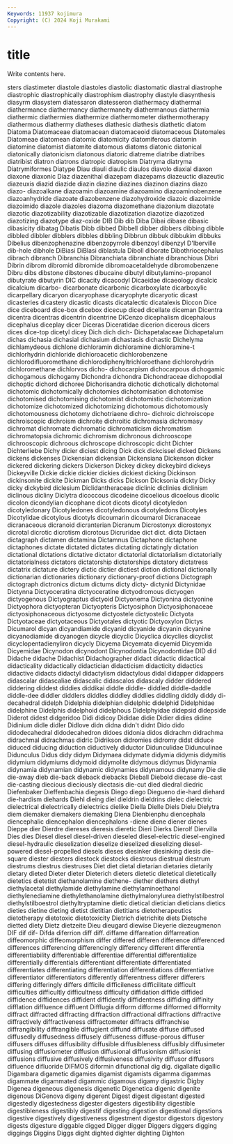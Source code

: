 ```yaml
---
Keywords: 11937 kojimura
Copyright: (C) 2024 Koji Murakami
---
```


# title

Write contents here.



sters diastimeter diastole diastoles diastolic
diastomatic diastral diastrophe diastrophic diastrophically diastrophism diastrophy diastyle diasynthesis diasyrm
diasystem diatessaron diatesseron diathermacy diathermal diathermance diathermancy diathermaneity diathermanous diathermia
diathermic diathermies diathermize diathermometer diathermotherapy diathermous diathermy diatheses diathesic diathesis
diathetic diatom Diatoma Diatomaceae diatomacean diatomaceoid diatomaceous Diatomales Diatomeae diatomean
diatomic diatomicity diatomiferous diatomin diatomine diatomist diatomite diatomous diatoms diatonic
diatonical diatonically diatonicism diatonous diatoric diatreme diatribe diatribes diatribist diatron
diatrons diatropic diatropism Diatryma diatryma Diatrymiformes Diatype Diau diauli diaulic
diaulos diavolo diaxial diaxon diaxone diaxonic Diaz diazenithal diazepam diazepams
diazeuctic diazeutic diazeuxis diazid diazide diazin diazine diazines diazinon diazins
diazo diazo- diazoalkane diazoamin diazoamine diazoamino diazoaminobenzene diazoanhydride diazoate diazobenzene
diazohydroxide diazoic diazoimide diazoimido diazole diazoles diazoma diazomethane diazonium diazotate
diazotic diazotizability diazotizable diazotization diazotize diazotized diazotizing diazotype diaz-oxide DIB
Dib dib Diba Dibai dibase dibasic dibasicity dibatag Dibatis Dibb
dibbed Dibbell dibber dibbers dibbing dibble dibbled dibbler dibblers dibbles
dibbling Dibbrun dibbuk dibbukim dibbuks Dibelius dibenzophenazine dibenzopyrrole dibenzoyl dibenzyl
D'Iberville dib-hole dibhole DiBiasi DiBlasi diblastula Diboll diborate Dibothriocephalus dibrach
dibranch Dibranchia Dibranchiata dibranchiate dibranchious Dibri Dibrin dibrom dibromid dibromide
dibromoacetaldehyde dibromobenzene Dibru dibs dibstone dibstones dibucaine dibutyl dibutylamino-propanol dibutyrate
dibutyrin DIC dicacity dicacodyl Dicaeidae dicaeology dicalcic dicalcium dicarbo- dicarbonate
dicarbonic dicarboxylate dicarboxylic dicarpellary dicaryon dicaryophase dicaryophyte dicaryotic dicast dicasteries
dicastery dicastic dicasts dicatalectic dicatalexis Diccon Dice dice diceboard dice-box
dicebox dicecup diced dicellate diceman Dicentra dicentra dicentras dicentrin dicentrine
DiCenzo dicephalism dicephalous dicephalus diceplay dicer Diceras Diceratidae dicerion dicerous
dicers dices dice-top dicetyl dicey Dich dich dich- Dichapetalaceae Dichapetalum
dichas dichasia dichasial dichasium dichastasis dichastic Dichelyma dichlamydeous dichlone dichloramin
dichloramine dichloramine-t dichlorhydrin dichloride dichloroacetic dichlorobenzene dichlorodifluoromethane dichlorodiphenyltrichloroethane dichlorohydrin dichloromethane
dichlorvos dicho- dichocarpism dichocarpous dichogamic dichogamous dichogamy Dichondra dichondra Dichondraceae
dichopodial dichoptic dichord dichoree Dichorisandra dichotic dichotically dichotomal dichotomic dichotomically
dichotomies dichotomisation dichotomise dichotomised dichotomising dichotomist dichotomistic dichotomization dichotomize dichotomized
dichotomizing dichotomous dichotomously dichotomousness dichotomy dichotriaene dichro- dichroic dichroiscope dichroiscopic
dichroism dichroite dichroitic dichromasia dichromasy dichromat dichromate dichromatic dichromaticism dichromatism
dichromatopsia dichromic dichromism dichronous dichrooscope dichrooscopic dichroous dichroscope dichroscopic dicht
Dichter Dichterliebe Dichy dicier diciest dicing Dick dick dickcissel dicked
Dickens dickens dickenses Dickensian dickensian Dickensiana Dickenson dicker dickered dickering
dickers Dickerson Dickey dickey dickeybird dickeys Dickeyville Dickie dickie dickier
dickies dickiest dicking Dickinson dickinsonite dickite Dickman Dicks dicks Dickson
Dicksonia dickty Dicky dicky dickybird diclesium Diclidantheraceae diclinic diclinies diclinism
diclinous dicliny Diclytra dicoccous dicodeine dicoelious dicoelous dicolic dicolon dicondylian
dicophane dicot dicots dicotyl dicotyledon dicotyledonary Dicotyledones dicotyledonous dicotyledons Dicotyles
Dicotylidae dicotylous dicotyls dicoumarin dicoumarol Dicranaceae dicranaceous dicranoid dicranterian Dicranum
Dicrostonyx dicrostonyx dicrotal dicrotic dicrotism dicrotous Dicruridae dict dict. dicta
Dictaen dictagraph dictamen dictamina Dictamnus Dictaphone dictaphone dictaphones dictate dictated
dictates dictating dictatingly dictation dictational dictations dictative dictator dictatorial dictatorialism
dictatorially dictatorialness dictators dictatorship dictatorships dictatory dictatress dictatrix dictature dictery
dictic dictier dictiest diction dictional dictionally dictionarian dictionaries dictionary dictionary-proof
dictions Dictograph dictograph dictronics dictum dictums dicty dicty- dictynid Dictynidae
Dictynna Dictyoceratina dictyoceratine dictyodromous dictyogen dictyogenous Dictyograptus dictyoid Dictyonema Dictyonina
dictyonine Dictyophora dictyopteran Dictyopteris Dictyosiphon Dictyosiphonaceae dictyosiphonaceous dictyosome dictyostele dictyostelic
Dictyota Dictyotaceae dictyotaceous Dictyotales dictyotic Dictyoxylon Dictys Dicumarol dicyan dicyandiamide
dicyanid dicyanide dicyanin dicyanine dicyanodiamide dicyanogen dicycle dicyclic Dicyclica dicyclies
dicyclist dicyclopentadienyliron dicycly Dicyema Dicyemata dicyemid Dicyemida Dicyemidae Dicynodon dicynodont
Dicynodontia Dicynodontidae DID did Didache didache Didachist Didachographer didact didactic
didactical didacticality didactically didactician didacticism didacticity didactics didactive didacts didactyl
didactylism didactylous didal didapper didappers didascalar didascaliae didascalic didascalos didascaly
didder diddered diddering diddest diddies diddikai diddle diddle- diddled diddle-daddle
diddle-dee diddler diddlers diddles diddley diddlies diddling diddly diddy di-decahedral
didelph Didelphia didelphian didelphic didelphid Didelphidae didelphine Didelphis didelphoid didelphous
Didelphyidae didepsid didepside Diderot didest didgeridoo Didi didicoy Dididae didie
Didier didies didine Didinium didle didler Didlove didn didna didn't
didnt Dido dido didodecahedral didodecahedron didoes didonia didos didrachm didrachma
didrachmal didrachmas didric Didrikson didromies didromy didst diduce diduced diducing
diduction diductively diductor Didunculidae Didunculinae Didunculus Didus didy didym Didymaea
didymate didymia didymis didymitis didymium didymiums didymoid didymolite didymous didymus
Didynamia didynamia didynamian didynamic didynamies didynamous didynamy Die die die-away
dieb die-back dieback diebacks Dieball Diebold diecase die-cast die-casting diecious
dieciously diectasis die-cut died diedral diedric Diefenbaker Dieffenbachia diegesis Diego
diego Diegueno die-hard diehard die-hardism diehards Diehl dieing diel dieldrin
dieldrins dielec dielectric dielectrical dielectrically dielectrics dielike Diella Dielle Diels
Dielu Dielytra diem diemaker diemakers diemaking Diena Dienbienphu diencephala diencephalic
diencephalon diencephalons -diene diene diener dienes Dieppe dier Dierdre diereses
dieresis dieretic Dieri Dierks Dierolf Diervilla Dies dies Diesel diesel
diesel-driven dieseled diesel-electric diesel-engined diesel-hydraulic dieselization dieselize dieselized dieselizing diesel-powered
diesel-propelled diesels dieses diesinker diesinking diesis die-square diester diesters diestock
diestocks diestrous diestrual diestrum diestrums diestrus diestruses Diet diet dietal
dietarian dietaries dietarily dietary dieted Dieter dieter Dieterich dieters dietetic
dietetical dietetically dietetics dietetist diethanolamine diethene- diether diethers diethyl diethylacetal
diethylamide diethylamine diethylaminoethanol diethylenediamine diethylethanolamine diethylmalonylurea diethylstilbestrol diethylstilboestrol diethyltryptamine dietic
dietical dietician dieticians dietics dieties dietine dieting dietist dietitian dietitians
dietotherapeutics dietotherapy dietotoxic dietotoxicity Dietrich dietrichite diets Dietsche dietted diety
Dietz dietzeite Dieu dieugard diewise Dieyerie diezeugmenon DIF dif dif-
Difda diferrion diff diff. diffame diffareation diffarreation diffeomorphic diffeomorphism differ
differed differen difference differenced differences differencing differencingly differency different differentia
differentiability differentiable differentiae differential differentialize differentially differentials differentiant differentiate differentiated
differentiates differentiating differentiation differentiations differentiative differentiator differentiators differently differentness differer
differers differing differingly differs difficile difficileness difficilitate difficult difficulties difficultly
difficultness difficulty diffidation diffide diffided diffidence diffidences diffident diffidently diffidentness
diffiding diffinity difflation diffluence diffluent Difflugia difform difforme difformed difformity
diffract diffracted diffracting diffraction diffractional diffractions diffractive diffractively diffractiveness diffractometer
diffracts diffranchise diffrangibility diffrangible diffugient diffund diffusate diffuse diffused diffusedly
diffusedness diffusely diffuseness diffuse-porous diffuser diffusers diffuses diffusibility diffusible diffusibleness
diffusibly diffusimeter diffusing diffusiometer diffusion diffusional diffusionism diffusionist diffusions diffusive
diffusively diffusiveness diffusivity diffusor diffusors difluence difluoride DIFMOS diformin difunctional
dig dig. digallate digallic Digambara digametic digamies digamist digamists digamma
digammas digammate digammated digammic digamous digamy digastric Digby Digenea digeneous
digenesis digenetic Digenetica digenic digenite digenous DiGenova digeny digerent Digest
digest digestant digested digestedly digestedness digester digesters digestibility digestible digestibleness
digestibly digestif digesting digestion digestional digestions digestive digestively digestiveness digestment
digestor digestors digestory digests digesture diggable digged Digger digger Diggers
diggers digging diggings Diggins Diggs dight dighted dighter dighting Dighton
